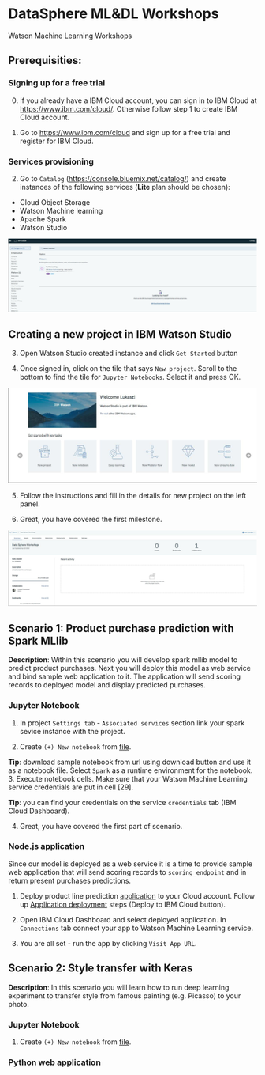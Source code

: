 # DataSphere ML&DL Workshops
Watson Machine Learning Workshops

## Prerequisities:

### Signing up for a free trial

0. If you already have a IBM Cloud account, you can sign in to IBM Cloud at https://www.ibm.com/cloud/. Otherwise follow step 1 to create IBM Cloud account.

1. Go to https://www.ibm.com/cloud and sign up for a free trial and register for IBM Cloud.

### Services provisioning
2. Go to `Catalog` (https://console.bluemix.net/catalog/) and create instances of the following services (**Lite** plan should be chosen):
  - Cloud Object Storage
  - Watson Machine learning
  - Apache Spark
  - Watson Studio

![catalog_view](images/catalog.jpg)


## Creating a new project in IBM Watson Studio
3. Open Watson Studio created instance and click `Get Started` button

4. Once signed in, click on the tile that says `New project`. Scroll to the bottom to find the tile for `Jupyter Notebooks`. Select it and press OK.

![welcome_page](images/ws_welcome.jpg)

5. Follow the instructions and fill in the details for new project  on the left panel.

6. Great, you have covered the first milestone.

![project_view](images/project.jpg)


## Scenario 1: Product purchase prediction with Spark MLlib

**Description**: Within this scenario you will develop spark mllib model to predict product purchases. Next you will deploy this model as web service and bind sample web  application to it. The application will send scoring records to deployed model and display predicted purchases.

### Jupyter Notebook
1. In project `Settings tab` - `Associated services` section link your spark sevice instance with the project.

2. Create `(+) New notebook` from [file](https://dataplatform.ibm.com/analytics/notebooks/v2/d5e46fc8-3ea5-4982-a161-032905a2c42a/view?access_token=5cd484379907747b0e0e6a99d5546bcac8e39fb22268c7e0ff618db8c4e3c4bd).

  **Tip**: download sample notebook from url using download button and use it as a notebook file. Select `Spark` as a runtime environment for the notebook.
3. Execute notebook cells. Make sure that your Watson Machine Learning service credentials are put in cell [29].

  **Tip**: you can find your credentials on the service `credentials` tab (IBM Cloud Dashboard).

4. Great, you have covered the first part of scenario.

### Node.js application

Since our model is deployed as a web service it is a time to provide sample web application that will send scoring records to `scoring_endpoint` and in return present purchases predictions.

1. Deploy product line prediction [application](https://github.com/pmservice/product-line-prediction) to your Cloud account. Follow up [Application deployment](https://github.com/pmservice/product-line-prediction#application-deployment) steps (Deploy to IBM Cloud button).

2. Open IBM Cloud Dashboard and select deployed application. In `Connections` tab connect your app to Watson Machine Learning service.

3. You are all set - run the app by clicking `Visit App URL`.


## Scenario 2: Style transfer with Keras
**Description**: In this scenario you will learn how to run deep learning experiment to transfer style from famous painting (e.g. Picasso) to your photo.

### Jupyter Notebook
1. Create `(+) New notebook` from [file](https://dataplatform.ibm.com/analytics/notebooks/v2/b21d09ab-728f-4e70-a0cc-dcee9a395a9e/view?access_token=5f23e9fae56ca858df6795ec2d5b3bde9f5ff1224258f0f4703ea9327fd210b9).


### Python web application
